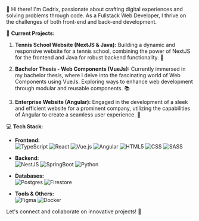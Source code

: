 👋 Hi there! I'm Cedrix, passionate about crafting digital experiences and solving problems through code. As a Fullstack Web Developer, I thrive on the challenges of both front-end and back-end development.

🚀 **Current Projects:**

1. **Tennis School Website (NextJS & Java):**
   Building a dynamic and responsive website for a tennis school, combining the power of NextJS for the frontend and Java for robust backend functionality. 🎾

2. **Bachelor Thesis - Web Components (VueJs):**
   Currently immersed in my bachelor thesis, where I delve into the fascinating world of Web Components using VueJs. Exploring ways to enhance web development through modular and reusable components. 📚

3. **Enterprise Website (Angular):**
   Engaged in the development of a sleek and efficient website for a prominent company, utilizing the capabilities of Angular to create a seamless user experience. 💼

💻 **Tech Stack:**  
- **Frontend:**  
 ![TypeScript](https://img.shields.io/badge/TypeScript-%3178C6.svg?style=flat&logo=typescript&logoColor=white&color=3178C6) ![React](https://img.shields.io/badge/React-%2361DAFB.svg?style=flat&logo=react&logoColor=black&color=61DAFB) ![Vue.js](https://img.shields.io/badge/Vue.js-%4FC08D.svg?style=flat&logo=vuedotjs&logoColor=white&color=4FC08D) ![Angular](https://img.shields.io/badge/Angular-%23DD0031.svg?style=flat&logo=angular&logoColor=white) ![HTML5](https://img.shields.io/badge/HTML5-%23E34F26.svg?style=flat&logo=html5&logoColor=white) ![CSS](https://img.shields.io/badge/CSS-%231572B6.svg?style=flat&logo=css&logoColor=white&color=663399) ![SASS](https://img.shields.io/badge/SASS-hotpink.svg?style=flat&logo=SASS&logoColor=white&color=CC6699) 

- **Backend:**  
![NestJS](https://img.shields.io/badge/NestJS-red.svg?style=flat&logo=nestjs&logoColor=white&color=E0234E) ![SpringBoot](https://img.shields.io/badge/SpringBoot-%236DB33F.svg?style=flat&logo=springboot&logoColor=white&color=6DB33F) ![Python](https://img.shields.io/badge/Python-3670A0?style=flat&logo=python&logoColor=white) 
 
- **Databases:**  
![Postgres](https://img.shields.io/badge/PostgreSQL-%23316192.svg?style=flat&logo=postgresql&logoColor=white&color=4169E1) ![Firestore](https://img.shields.io/badge/firestore-%236DB33F.svg?style=flat&logo=googlecloud&logoColor=black&color=fcba03) 

- **Tools & Others:**  
![Figma](https://img.shields.io/badge/figma-%23F24E1E.svg?style=flat&logo=figma&logoColor=white&color=F24E1E) ![Docker](https://img.shields.io/badge/docker-%230db7ed.svg?style=flat&logo=docker&logoColor=white&color=2496ED)

Let's connect and collaborate on innovative projects! 🤝
